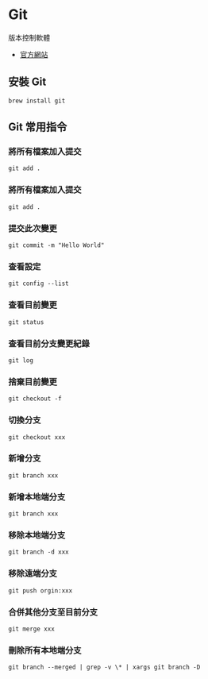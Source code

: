 # Git

版本控制軟體

- [官方網站](https://git-scm.com/)

## 安裝 Git

```
brew install git
```

## Git 常用指令

### 將所有檔案加入提交

```
git add .
```

### 將所有檔案加入提交

```
git add .
```

### 提交此次變更

```
git commit -m "Hello World"
```

### 查看設定

```
git config --list
```

### 查看目前變更

```
git status
```

### 查看目前分支變更紀錄

```
git log
```

### 捨棄目前變更

```
git checkout -f
```

### 切換分支

```
git checkout xxx
```

### 新增分支

```
git branch xxx
```

### 新增本地端分支

```
git branch xxx
```

### 移除本地端分支

```
git branch -d xxx
```

### 移除遠端分支

```
git push orgin:xxx
```

### 合併其他分支至目前分支

```
git merge xxx
```

### 刪除所有本地端分支

```
git branch --merged | grep -v \* | xargs git branch -D 
```
